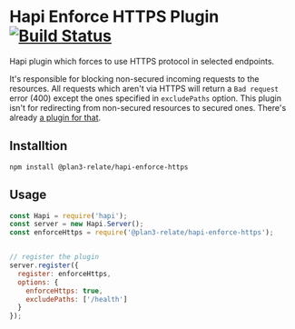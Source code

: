 # Hapi Enforce HTTPS Plugin [![Build Status](https://travis-ci.org/plan3/hapi-enforce-https.svg?branch=master)](https://travis-ci.org/plan3/hapi-enforce-https)

Hapi plugin which forces to use HTTPS protocol in selected endpoints.

It's responsible for blocking non-secured incoming requests to the resources.
All requests which aren't via HTTPS will return a `Bad request` error (400) except the ones specified in `excludePaths` option.
This plugin isn't for redirecting from non-secured resources to secured ones.
There's already [a plugin for that](https://www.npmjs.com/package/hapi-require-https).


## Installtion

`npm install @plan3-relate/hapi-enforce-https`


## Usage

```js
const Hapi = require('hapi');
const server = new Hapi.Server();
const enforceHttps = require('@plan3-relate/hapi-enforce-https');


// register the plugin 
server.register({
  register: enforceHttps,
  options: {
    enforceHttps: true,
    excludePaths: ['/health']
  }
});
```
